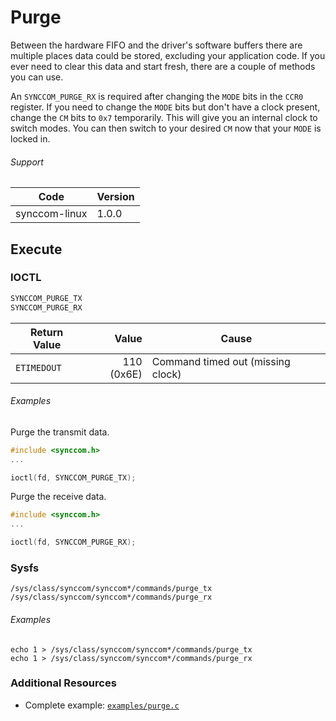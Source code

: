 # Purge

Between the hardware FIFO and the driver's software buffers there are multiple places data could be stored, excluding your application code. If you ever need to clear this data and start fresh, there are a couple of methods you can use.

An `SYNCCOM_PURGE_RX` is required after changing the `MODE` bits in the `CCR0` register. If you need to change the `MODE` bits but don't have a clock present, change the `CM` bits to `0x7` temporarily. This will give you an internal clock to switch modes. You can then switch to your desired `CM` now that your `MODE` is locked in.

###### Support
| Code | Version |
| ---- | ------- |
| synccom-linux | 1.0.0 |


## Execute
### IOCTL
```c
SYNCCOM_PURGE_TX
SYNCCOM_PURGE_RX
```

| Return Value | Value | Cause |
| ------------ | -----:| ----- |
| `ETIMEDOUT` | 110 (0x6E) | Command timed out (missing clock) |

###### Examples
Purge the transmit data.
```c
#include <synccom.h>
...

ioctl(fd, SYNCCOM_PURGE_TX);
```

Purge the receive data.
```c
#include <synccom.h>
...

ioctl(fd, SYNCCOM_PURGE_RX);
```

### Sysfs
```
/sys/class/synccom/synccom*/commands/purge_tx
/sys/class/synccom/synccom*/commands/purge_rx
```

###### Examples
```
echo 1 > /sys/class/synccom/synccom*/commands/purge_tx
echo 1 > /sys/class/synccom/synccom*/commands/purge_rx
```


### Additional Resources
- Complete example: [`examples/purge.c`](../examples/purge.c)
